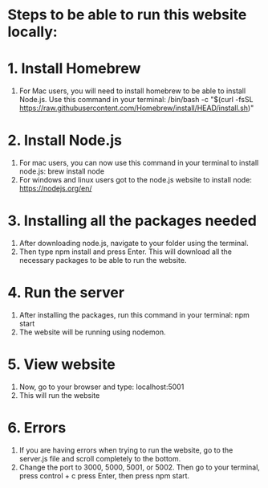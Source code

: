 # Steps to be able to run this website locally:

# 1. Install Homebrew
1. For Mac users, you will need to install homebrew to be able to install Node.js. Use this command in your terminal: /bin/bash -c "$(curl -fsSL https://raw.githubusercontent.com/Homebrew/install/HEAD/install.sh)"

# 2. Install Node.js
1. For mac users, you can now use this command in your terminal to install node.js: brew install node
2. For windows and linux users got to the node.js website to install node: https://nodejs.org/en/

# 3. Installing all the packages needed
1. After downloading node.js, navigate to your folder using the terminal.
2. Then type npm install and press Enter. This will download all the necessary packages to be able to run the website.
# 4. Run the server
1. After installing the packages, run this command in your terminal: npm start
2. The website will be running using nodemon.

# 5. View website
1. Now, go to your browser and type: localhost:5001
2. This will run the website

# 6. Errors
1. If you are having errors when trying to run the website, go to the server.js file and scroll completely to the bottom.
2. Change the port to 3000, 5000, 5001, or 5002. Then go to your terminal, press control + c press Enter, then press npm start.